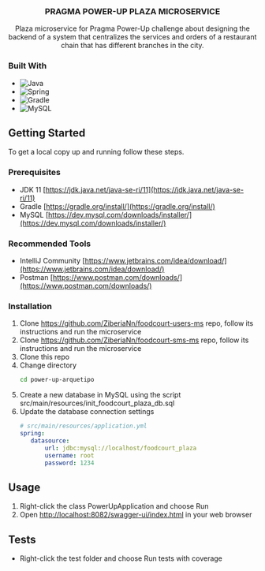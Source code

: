 <br />
<div align="center">
<h3 align="center">PRAGMA POWER-UP PLAZA MICROSERVICE</h3>
  <p align="center">
    Plaza microservice for Pragma Power-Up challenge about designing the backend of a system that centralizes the services and orders of a restaurant chain that has different branches in the city.
  </p>
</div>

### Built With

* ![Java](https://img.shields.io/badge/java-%23ED8B00.svg?style=for-the-badge&logo=java&logoColor=white)
* ![Spring](https://img.shields.io/badge/Spring-6DB33F?style=for-the-badge&logo=spring&logoColor=white)
* ![Gradle](https://img.shields.io/badge/Gradle-02303A.svg?style=for-the-badge&logo=Gradle&logoColor=white)
* ![MySQL](https://img.shields.io/badge/MySQL-00000F?style=for-the-badge&logo=mysql&logoColor=white)


<!-- GETTING STARTED -->
## Getting Started

To get a local copy up and running follow these steps.

### Prerequisites

* JDK 11 [https://jdk.java.net/java-se-ri/11](https://jdk.java.net/java-se-ri/11)
* Gradle [https://gradle.org/install/](https://gradle.org/install/)
* MySQL [https://dev.mysql.com/downloads/installer/](https://dev.mysql.com/downloads/installer/)

### Recommended Tools
* IntelliJ Community [https://www.jetbrains.com/idea/download/](https://www.jetbrains.com/idea/download/)
* Postman [https://www.postman.com/downloads/](https://www.postman.com/downloads/)

### Installation

1. Clone https://github.com/ZiberiaNn/foodcourt-users-ms repo, follow its instructions and run the microservice
2. Clone https://github.com/ZiberiaNn/foodcourt-sms-ms repo, follow its instructions and run the microservice
3. Clone this repo
4. Change directory
   ```sh
   cd power-up-arquetipo
   ```
5. Create a new database in MySQL using the script src/main/resources/init_foodcourt_plaza_db.sql
6. Update the database connection settings 
   ```yml
   # src/main/resources/application.yml   
   spring:
      datasource:
          url: jdbc:mysql://localhost/foodcourt_plaza
          username: root
          password: 1234
   ```

<!-- USAGE -->
## Usage

1. Right-click the class PowerUpApplication and choose Run
2. Open [http://localhost:8082/swagger-ui/index.html](http://localhost:8081/swagger-ui/index.html) in your web browser

<!-- ROADMAP -->
## Tests

- Right-click the test folder and choose Run tests with coverage


